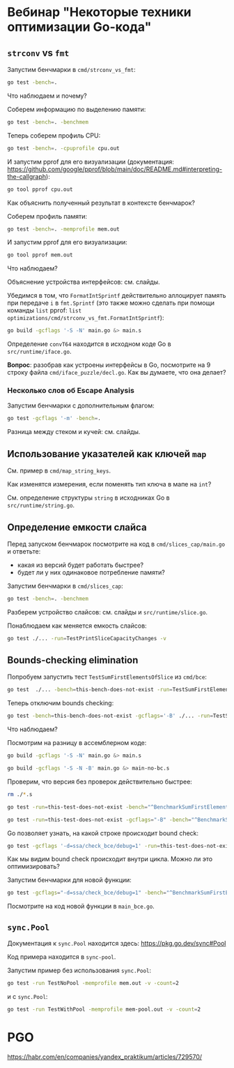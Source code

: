 # Вебинар "Некоторые техники оптимизации Go-кода"

## `strconv` vs `fmt`

Запустим бенчмарки в `cmd/strconv_vs_fmt`:

```bash
go test -bench=.
```

Что наблюдаем и почему?

Соберем информацию по выделению памяти:

```bash
go test -bench=. -benchmem
```

Теперь соберем профиль CPU:

```bash
go test -bench=. -cpuprofile cpu.out
```

И запустим pprof для его визуализации (документация: https://github.com/google/pprof/blob/main/doc/README.md#interpreting-the-callgraph):

```bash
go tool pprof cpu.out
```

Как объяснить полученный результат в контексте бенчмарок?

Соберем профиль памяти:

```bash
go test -bench=. -memprofile mem.out
```

И запустим pprof для его визуализации:

```bash
go tool pprof mem.out
```

Что наблюдаем?

Объяснение устройства интерфейсов: см. слайды.

Убедимся в том, что `FormatIntSprintf` действительно аллоцирует память при передаче `i` в `fmt.Sprintf` (это также можно сделать при помощи команды `list` pprof: `list optimizations/cmd/strconv_vs_fmt.FormatIntSprintf`):

```bash
go build -gcflags '-S -N' main.go &> main.s
```

Определение `convT64` находится в исходном коде Go в `src/runtime/iface.go`.

**Вопрос**: разобрав как устроены интерфейсы в Go, посмотрите на 9 строку файла `cmd/iface_puzzle/decl.go`. Как вы думаете, что она делает?

### Несколько слов об Escape Analysis

Запустим бенчмарки с дополнительным флагом:

```bash
go test -gcflags '-m' -bench=.
```

Разница между стеком и кучей: см. слайды.

## Использование указателей как ключей `map`

См. пример в `cmd/map_string_keys`.

Как изменятся измерения, если поменять тип ключа в мапе на `int`?

См. определение структуры `string` в исходниках Go в `src/runtime/string.go`.


## Определение емкости слайса

Перед запуском бенчмарок посмотрите на код в `cmd/slices_cap/main.go` и ответьте:

- какая из версий будет работать быстрее?
- будет ли у них одинаковое потребление памяти?

Запустим бенчмарки в `cmd/slices_cap`:

```bash
go test -bench=. -benchmem
```

Разберем устройство слайсов: см. слайды и `src/runtime/slice.go`.

Понаблюдаем как меняется емкость слайсов:

```bash
go test ./... -run=TestPrintSliceCapacityChanges -v
```

## Bounds-checking elimination

Попробуем запустить тест `TestSumFirstElementsOfSlice` из `cmd/bce`:

```bash
go test  ./... -bench=this-bench-does-not-exist -run=TestSumFirstElementsOfSlice
```

Теперь отключим bounds checking:

```bash
go test -bench=this-bench-does-not-exist -gcflags='-B' ./... -run=TestSumFirstElementsOfSlice
```

Что наблюдаем?

Посмотрим на разницу в ассемблерном коде:

```bash
go build -gcflags '-S -N' main.go &> main.s

go build -gcflags '-S -N -B' main.go &> main-no-bc.s
```

Проверим, что версия без проверок действительно быстрее:

```bash
rm ./*.s

go test -run=this-test-does-not-exist -bench="^BenchmarkSumFirstElementsOfSlice$"

go test -run=this-test-does-not-exist -gcflags="-B" -bench="^BenchmarkSumFirstElementsOfSlice$"
```

Go позволяет узнать, на какой строке происходит bound check:

```bash
go test -gcflags '-d=ssa/check_bce/debug=1' -run=this-test-does-not-exist  -bench="^BenchmarkSumFirstElementsOfSlice$"
```

Как мы видим bound check происходит внутри цикла. Можно ли это оптимизировать?

Запустим бенчмарки для новой функции:

```bash
go test -gcflags="-d=ssa/check_bce/debug=1" -bench="^BenchmarkSumFirstElementsOfSliceBCE$" -run=this-test-does-not-exist  -count=5
```

Посмотрите на код новой функции в `main_bce.go`.

## `sync.Pool`

Документация к `sync.Pool` находится здесь: https://pkg.go.dev/sync#Pool

Код примера находится в `sync-pool`.

Запустим пример без использования `sync.Pool`:

```bash
go test -run TestNoPool -memprofile mem.out -v -count=2
```

и с `sync.Pool`:

```bash
go test -run TestWithPool -memprofile mem-pool.out -v -count=2
```

# PGO

https://habr.com/en/companies/yandex_praktikum/articles/729570/